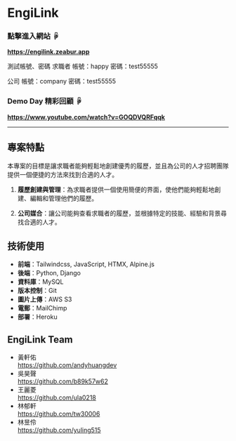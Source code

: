 # EngiLink
### 點擊進入網站 ☟
**https://engilink.zeabur.app**

測試帳號、密碼
求職者
帳號：happy
密碼：test55555

公司
帳號：company
密碼：test55555


### Demo Day 精彩回顧 ☟
**https://www.youtube.com/watch?v=GOQDVQRFqqk**

---

## 專案特點
本專案的目標是讓求職者能夠輕鬆地創建優秀的履歷，並且為公司的人才招聘團隊提供一個便捷的方法來找到合適的人才。

1. **履歷創建與管理**：為求職者提供一個使用簡便的界面，使他們能夠輕鬆地創建、編輯和管理他們的履歷。

2. **公司媒合**：讓公司能夠查看求職者的履歷，並根據特定的技能、經驗和背景尋找合適的人才。

## 技術使用

- **前端**：Tailwindcss, JavaScript, HTMX, Alpine.js
- **後端**：Python, Django
- **資料庫**：MySQL
- **版本控制**：Git
- **圖片上傳**：AWS S3
- **電郵**：MailChimp
- **部署**：Heroku

## EngiLink Team
- 黃軒佑  
  https://github.com/andyhuangdev
- 吳昊聲  
  https://github.com/b89k57w62
- 王麗菱  
  https://github.com/ula0218
- 林郁軒  
  https://github.com/tw30006
- 林昱伶  
  https://github.com/yuling515
